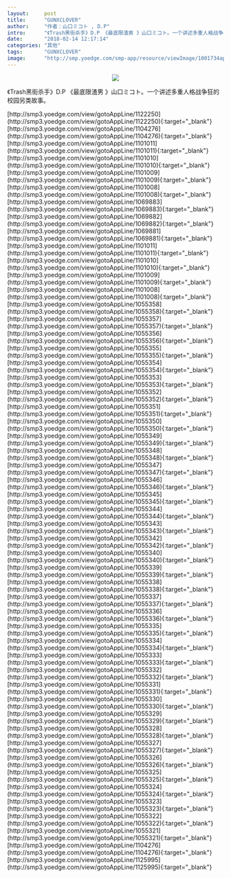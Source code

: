 ```yaml
---
layout:     post
title:      "GUNXCLOVER"
author:     "作者：山口ミコト , D.P"
intro:      "《Trash黑街杀手》D.P 《最底限渣男 》山口ミコト。一个讲述多重人格战争狂的校园另类故事。"
date:       "2018-02-14 12:17:14"
categories: "其他"
tags:       "GUNXCLOVER"
image:      "http://smp.yoedge.com/smp-app/resource/viewImage/1001734appline.png"
---
```

<div style="text-align: center">
<p><img src="http://smp.yoedge.com/smp-app/resource/viewImage/1001734appline.png"/></p>
</div>
<p class="post-meta">
<span>《Trash黑街杀手》D.P 《最底限渣男 》山口ミコト。一个讲述多重人格战争狂的校园另类故事。</span>
</p>
[http://smp3.yoedge.com/view/gotoAppLine/1122250](http://smp3.yoedge.com/view/gotoAppLine/1122250){:target="_blank"}
[http://smp3.yoedge.com/view/gotoAppLine/1104276](http://smp3.yoedge.com/view/gotoAppLine/1104276){:target="_blank"}
[http://smp3.yoedge.com/view/gotoAppLine/1101011](http://smp3.yoedge.com/view/gotoAppLine/1101011){:target="_blank"}
[http://smp3.yoedge.com/view/gotoAppLine/1101010](http://smp3.yoedge.com/view/gotoAppLine/1101010){:target="_blank"}
[http://smp3.yoedge.com/view/gotoAppLine/1101009](http://smp3.yoedge.com/view/gotoAppLine/1101009){:target="_blank"}
[http://smp3.yoedge.com/view/gotoAppLine/1101008](http://smp3.yoedge.com/view/gotoAppLine/1101008){:target="_blank"}
[http://smp3.yoedge.com/view/gotoAppLine/1069883](http://smp3.yoedge.com/view/gotoAppLine/1069883){:target="_blank"}
[http://smp3.yoedge.com/view/gotoAppLine/1069882](http://smp3.yoedge.com/view/gotoAppLine/1069882){:target="_blank"}
[http://smp3.yoedge.com/view/gotoAppLine/1069881](http://smp3.yoedge.com/view/gotoAppLine/1069881){:target="_blank"}
[http://smp3.yoedge.com/view/gotoAppLine/1101011](http://smp3.yoedge.com/view/gotoAppLine/1101011){:target="_blank"}
[http://smp3.yoedge.com/view/gotoAppLine/1101010](http://smp3.yoedge.com/view/gotoAppLine/1101010){:target="_blank"}
[http://smp3.yoedge.com/view/gotoAppLine/1101009](http://smp3.yoedge.com/view/gotoAppLine/1101009){:target="_blank"}
[http://smp3.yoedge.com/view/gotoAppLine/1101008](http://smp3.yoedge.com/view/gotoAppLine/1101008){:target="_blank"}
[http://smp3.yoedge.com/view/gotoAppLine/1055358](http://smp3.yoedge.com/view/gotoAppLine/1055358){:target="_blank"}
[http://smp3.yoedge.com/view/gotoAppLine/1055357](http://smp3.yoedge.com/view/gotoAppLine/1055357){:target="_blank"}
[http://smp3.yoedge.com/view/gotoAppLine/1055356](http://smp3.yoedge.com/view/gotoAppLine/1055356){:target="_blank"}
[http://smp3.yoedge.com/view/gotoAppLine/1055355](http://smp3.yoedge.com/view/gotoAppLine/1055355){:target="_blank"}
[http://smp3.yoedge.com/view/gotoAppLine/1055354](http://smp3.yoedge.com/view/gotoAppLine/1055354){:target="_blank"}
[http://smp3.yoedge.com/view/gotoAppLine/1055353](http://smp3.yoedge.com/view/gotoAppLine/1055353){:target="_blank"}
[http://smp3.yoedge.com/view/gotoAppLine/1055352](http://smp3.yoedge.com/view/gotoAppLine/1055352){:target="_blank"}
[http://smp3.yoedge.com/view/gotoAppLine/1055351](http://smp3.yoedge.com/view/gotoAppLine/1055351){:target="_blank"}
[http://smp3.yoedge.com/view/gotoAppLine/1055350](http://smp3.yoedge.com/view/gotoAppLine/1055350){:target="_blank"}
[http://smp3.yoedge.com/view/gotoAppLine/1055349](http://smp3.yoedge.com/view/gotoAppLine/1055349){:target="_blank"}
[http://smp3.yoedge.com/view/gotoAppLine/1055348](http://smp3.yoedge.com/view/gotoAppLine/1055348){:target="_blank"}
[http://smp3.yoedge.com/view/gotoAppLine/1055347](http://smp3.yoedge.com/view/gotoAppLine/1055347){:target="_blank"}
[http://smp3.yoedge.com/view/gotoAppLine/1055346](http://smp3.yoedge.com/view/gotoAppLine/1055346){:target="_blank"}
[http://smp3.yoedge.com/view/gotoAppLine/1055345](http://smp3.yoedge.com/view/gotoAppLine/1055345){:target="_blank"}
[http://smp3.yoedge.com/view/gotoAppLine/1055344](http://smp3.yoedge.com/view/gotoAppLine/1055344){:target="_blank"}
[http://smp3.yoedge.com/view/gotoAppLine/1055343](http://smp3.yoedge.com/view/gotoAppLine/1055343){:target="_blank"}
[http://smp3.yoedge.com/view/gotoAppLine/1055342](http://smp3.yoedge.com/view/gotoAppLine/1055342){:target="_blank"}
[http://smp3.yoedge.com/view/gotoAppLine/1055340](http://smp3.yoedge.com/view/gotoAppLine/1055340){:target="_blank"}
[http://smp3.yoedge.com/view/gotoAppLine/1055339](http://smp3.yoedge.com/view/gotoAppLine/1055339){:target="_blank"}
[http://smp3.yoedge.com/view/gotoAppLine/1055338](http://smp3.yoedge.com/view/gotoAppLine/1055338){:target="_blank"}
[http://smp3.yoedge.com/view/gotoAppLine/1055337](http://smp3.yoedge.com/view/gotoAppLine/1055337){:target="_blank"}
[http://smp3.yoedge.com/view/gotoAppLine/1055336](http://smp3.yoedge.com/view/gotoAppLine/1055336){:target="_blank"}
[http://smp3.yoedge.com/view/gotoAppLine/1055335](http://smp3.yoedge.com/view/gotoAppLine/1055335){:target="_blank"}
[http://smp3.yoedge.com/view/gotoAppLine/1055334](http://smp3.yoedge.com/view/gotoAppLine/1055334){:target="_blank"}
[http://smp3.yoedge.com/view/gotoAppLine/1055333](http://smp3.yoedge.com/view/gotoAppLine/1055333){:target="_blank"}
[http://smp3.yoedge.com/view/gotoAppLine/1055332](http://smp3.yoedge.com/view/gotoAppLine/1055332){:target="_blank"}
[http://smp3.yoedge.com/view/gotoAppLine/1055331](http://smp3.yoedge.com/view/gotoAppLine/1055331){:target="_blank"}
[http://smp3.yoedge.com/view/gotoAppLine/1055330](http://smp3.yoedge.com/view/gotoAppLine/1055330){:target="_blank"}
[http://smp3.yoedge.com/view/gotoAppLine/1055329](http://smp3.yoedge.com/view/gotoAppLine/1055329){:target="_blank"}
[http://smp3.yoedge.com/view/gotoAppLine/1055328](http://smp3.yoedge.com/view/gotoAppLine/1055328){:target="_blank"}
[http://smp3.yoedge.com/view/gotoAppLine/1055327](http://smp3.yoedge.com/view/gotoAppLine/1055327){:target="_blank"}
[http://smp3.yoedge.com/view/gotoAppLine/1055326](http://smp3.yoedge.com/view/gotoAppLine/1055326){:target="_blank"}
[http://smp3.yoedge.com/view/gotoAppLine/1055325](http://smp3.yoedge.com/view/gotoAppLine/1055325){:target="_blank"}
[http://smp3.yoedge.com/view/gotoAppLine/1055324](http://smp3.yoedge.com/view/gotoAppLine/1055324){:target="_blank"}
[http://smp3.yoedge.com/view/gotoAppLine/1055323](http://smp3.yoedge.com/view/gotoAppLine/1055323){:target="_blank"}
[http://smp3.yoedge.com/view/gotoAppLine/1055322](http://smp3.yoedge.com/view/gotoAppLine/1055322){:target="_blank"}
[http://smp3.yoedge.com/view/gotoAppLine/1055321](http://smp3.yoedge.com/view/gotoAppLine/1055321){:target="_blank"}
[http://smp3.yoedge.com/view/gotoAppLine/1104276](http://smp3.yoedge.com/view/gotoAppLine/1104276){:target="_blank"}
[http://smp3.yoedge.com/view/gotoAppLine/1125995](http://smp3.yoedge.com/view/gotoAppLine/1125995){:target="_blank"}


